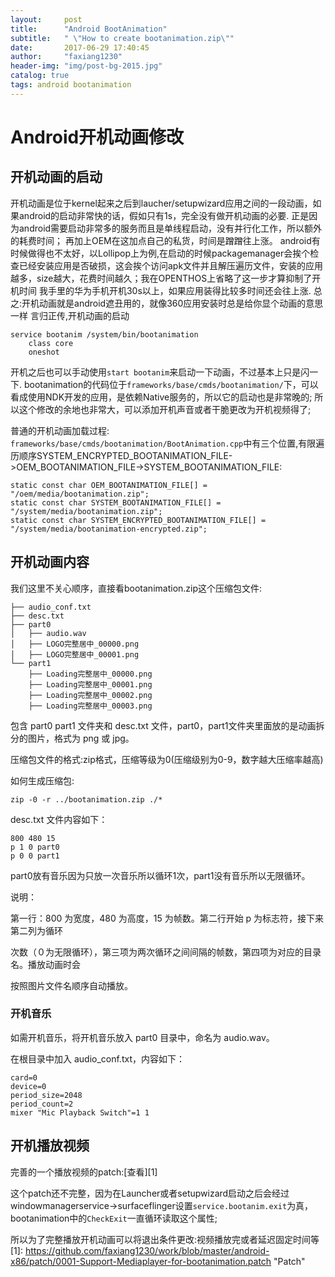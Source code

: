 ```yaml
---
layout:     post
title:      "Android BootAnimation"
subtitle:   " \"How to create bootanimation.zip\""
date:       2017-06-29 17:40:45
author:     "faxiang1230"
header-img: "img/post-bg-2015.jpg"
catalog: true
tags: android bootanimation
---
```

# Android开机动画修改
## 开机动画的启动
开机动画是位于kernel起来之后到laucher/setupwizard应用之间的一段动画，如果android的启动非常快的话，假如只有1s，完全没有做开机动画的必要.
正是因为android需要启动非常多的服务而且是单线程启动，没有并行化工作，所以额外的耗费时间；
再加上OEM在这加点自己的私货，时间是蹭蹭往上涨。
android有时候做得也不太好，以Lollipop上为例,在启动的时候packagemanager会挨个检查已经安装应用是否破损，这会挨个访问apk文件并且解压遍历文件，安装的应用越多，size越大，花费时间越久；我在OPENTHOS上省略了这一步才算抑制了开机时间
我手里的华为手机开机30s以上，如果应用装得比较多时间还会往上涨.
总之:开机动画就是android遮丑用的，就像360应用安装时总是给你显个动画的意思一样
言归正传,开机动画的启动
```
service bootanim /system/bin/bootanimation
    class core
    oneshot
```
开机之后也可以手动使用`start bootanim`来启动一下动画，不过基本上只是闪一下.
bootanimation的代码位于`frameworks/base/cmds/bootanimation/`下，可以看成使用NDK开发的应用，是依赖Native服务的，所以它的启动也是非常晚的;
所以这个修改的余地也非常大，可以添加开机声音或者干脆更改为开机视频得了;

普通的开机动画加载过程:
`frameworks/base/cmds/bootanimation/BootAnimation.cpp`中有三个位置,有限遍历顺序SYSTEM_ENCRYPTED_BOOTANIMATION_FILE->OEM_BOOTANIMATION_FILE->SYSTEM_BOOTANIMATION_FILE:
```
static const char OEM_BOOTANIMATION_FILE[] = "/oem/media/bootanimation.zip";
static const char SYSTEM_BOOTANIMATION_FILE[] = "/system/media/bootanimation.zip";
static const char SYSTEM_ENCRYPTED_BOOTANIMATION_FILE[] = "/system/media/bootanimation-encrypted.zip";
```
## 开机动画内容
我们这里不关心顺序，直接看bootanimation.zip这个压缩包文件:
```
├── audio_conf.txt
├── desc.txt
├── part0
│   ├── audio.wav
│   ├── LOGO完整居中_00000.png
│   ├── LOGO完整居中_00001.png
└── part1
    ├── Loading完整居中_00000.png
    ├── Loading完整居中_00001.png
    ├── Loading完整居中_00002.png
    ├── Loading完整居中_00003.png
```
包含 part0 part1 文件夹和 desc.txt 文件，part0，part1文件夹里面放的是动画拆分的图片，格式为 png 或 jpg。

压缩包文件的格式:zip格式，压缩等级为0(压缩级别为0-9，数字越大压缩率越高)

如何生成压缩包:
```
zip -0 -r ../bootanimation.zip ./*
```
desc.txt 文件内容如下：
```
800 480 15
p 1 0 part0
p 0 0 part1
```
part0放有音乐因为只放一次音乐所以循环1次，part1没有音乐所以无限循环。

说明：

第一行：800 为宽度，480 为高度，15 为帧数。第二行开始 p 为标志符，接下来第二列为循环

次数（０为无限循环），第三项为两次循环之间间隔的帧数，第四项为对应的目录名。播放动画时会

按照图片文件名顺序自动播放。

### 开机音乐

如需开机音乐，将开机音乐放入 part0 目录中，命名为 audio.wav。

在根目录中加入 audio_conf.txt，内容如下：
```
card=0
device=0
period_size=2048
period_count=2
mixer "Mic Playback Switch"=1 1
```
## 开机播放视频
完善的一个播放视频的patch:[查看][1]

这个patch还不完整，因为在Launcher或者setupwizard启动之后会经过windowmanagerservice->surfaceflinger设置`service.bootanim.exit`为真，bootanimation中的`CheckExit`一直循环读取这个属性;

所以为了完整播放开机动画可以将退出条件更改:视频播放完或者延迟固定时间等
[1]: https://github.com/faxiang1230/work/blob/master/android-x86/patch/0001-Support-Mediaplayer-for-bootanimation.patch        "Patch"
